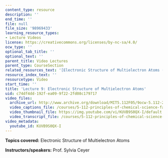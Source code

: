 ```yaml
---
content_type: resource
description: ''
end_time: ''
file: null
file_size: '98969433'
learning_resource_types:
- Lecture Videos
license: https://creativecommons.org/licenses/by-nc-sa/4.0/
ocw_type: ''
optional_tab_title: ''
optional_text: ''
parent_title: Video Lectures
parent_type: CourseSection
related_resources_text: '[Electronic Structure of Multielectron Atoms (PDF)](/courses/5-112-principles-of-chemical-science-fall-2005/resources/lecture9)'
resource_index_text: ''
resourcetype: Video
start_time: ''
title: 'Lecture 9: Electronic Structure of Multielectron Atoms'
uid: c74df4dd-192f-ea09-9f22-2fd08c179717
video_files:
  archive_url: http://www.archive.org/download/MIT5.112F05/9ocw-5.112-28sep2005-220k.mp4
  video_captions_file: /courses/5-112-principles-of-chemical-science-fall-2005/522e7c6ef923513c8237f0205a9829f0_KUVB9S0QX-I.vtt
  video_thumbnail_file: https://img.youtube.com/vi/KUVB9S0QX-I/default.jpg
  video_transcript_file: /courses/5-112-principles-of-chemical-science-fall-2005/84c77b5139905b7b8156288d0dd31219_KUVB9S0QX-I.pdf
video_metadata:
  youtube_id: KUVB9S0QX-I
---
```


**Topics covered:** Electronic Structure of Multielectron Atoms

**Instructors/speakers:** Prof. Sylvia Ceyer

